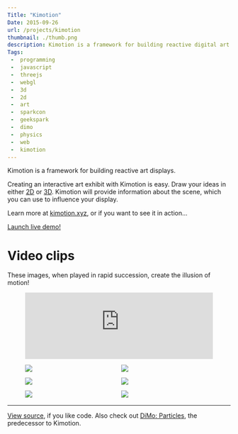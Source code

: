 ```yaml
---
Title: "Kimotion"
Date: 2015-09-26
url: /projects/kimotion
thumbnail: ./thumb.png
description: Kimotion is a framework for building reactive digital art displays.
Tags:
 -  programming
 -  javascript
 -  threejs
 -  webgl
 -  3d
 -  2d
 -  art
 -  sparkcon
 -  geekspark
 -  dimo
 -  physics
 -  web
 -  kimotion
---
```


Kimotion is a framework for building reactive art displays.

Creating an interactive art exhibit with Kimotion is easy. Draw your ideas in
either [2D][p5js] or [3D][threejs]. Kimotion will provide information about
the scene, which you can use to influence your display.

Learn more at [kimotion.xyz][kimotion-web], or if you want to see it in
action...

<p class="text-center"><a class="btn btn-default btn-lg" href="http://kimotion.xyz/live">Launch live demo!</a></p>

# Video clips

These images, when played in rapid succession, create the illusion of motion!

<figure>
    <iframe id="vimeo-player" src="https://player.vimeo.com/video/136951447" width="100%" frameborder="0" webkitallowfullscreen mozallowfullscreen allowfullscreen></iframe>
    <div class="vimeo-thumbnails">
    <div class="vimeo-thumbnail"> <img src="http://kimotion.xyz/images/video_thumbnails/9.jpg" data-vid-src="https://player.vimeo.com/video/136951447" /> </div>
    <div class="vimeo-thumbnail"> <img src="http://kimotion.xyz/images/video_thumbnails/11.jpg" data-vid-src="https://player.vimeo.com/video/137905577" /> </div>
    <div class="vimeo-thumbnail"> <img src="http://kimotion.xyz/images/video_thumbnails/3.jpg" data-vid-src="https://player.vimeo.com/video/126292045" /> </div>
    <div class="vimeo-thumbnail"> <img src="http://kimotion.xyz/images/video_thumbnails/10.jpg" data-vid-src="https://player.vimeo.com/video/137762679" /> </div>
    <div class="vimeo-thumbnail"> <img src="http://kimotion.xyz/images/video_thumbnails/6.jpg" data-vid-src="https://player.vimeo.com/video/136126008" /> </div>
    <div class="vimeo-thumbnail"> <img src="http://kimotion.xyz/images/video_thumbnails/5.jpg" data-vid-src="https://player.vimeo.com/video/133870922" /> </div>
    </div>
</figure>
<style type="text/css">
.vimeo-thumbnails {
    display: grid;
    grid-gap: 10px;
    margin-top: 10px;
    margin-bottom: 10px;
    grid-template-columns: repeat(auto-fill, minmax(200px, 1fr));
}
.vimeo-thumbnail {
    cursor   : pointer;
    position : relative;
    z-index  : 9;
    display  : inline-block;
}

.vimeo-thumbnail::before {
color : white;
content : "\25B6";
opacity : 0.8;
position : absolute;
display : block;
text-shadow : 0 0 6px black;
z-index : 100;
font-size : 50px;
left : 50%;
top : 42%;
transform : translate(-50%, -50%);
}

.vimeo-thumbnail:hover::before {
opacity : 1;
text-shadow : 0 0 6px white;
}
</style>

<script>
var iframe = $('iframe#vimeo-player');

function handle_vid_click() {
    iframe.attr('src', $(this).find('[data-vid-src]').attr('data-vid-src') + '?autoplay=1');
}

function init_vimeo_picker() {
    // get every img with data-vid-src
    // get ref to iframe
    // create onclick for each img which sets iframe's src to data-vid-src
    var vidlinks = $('.vimeo-thumbnail');
    vidlinks.on('click', handle_vid_click);
}

init_vimeo_picker();

function set_vimeo_iframe_height() {
    iframe.attr('height', iframe.width() / (1280/720) );
}

document.addEventListener('DOMContentLoaded', set_vimeo_iframe_height);
window.addEventListener('resize', set_vimeo_iframe_height);
</script>
<hr>

[View source][repo], if you like code. Also check out [DiMo: Particles][dimo],
the predecessor to Kimotion.

<div hidden><img src="thumb.png" alt="kimotion thumbnail"></div>

[dimo]: /projects/dimo
[repo]: https://github.com/mwcz/Kimotion
[osdc]: http://opensource.com/life/15/2/sparkcon-geekspark-digital-motion-exhibit
[kimotion-web]: http://kimotion.xyz
[p5js]: http://p5js.org
[threejs]: http://threejs.org
